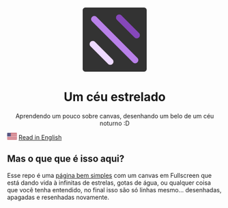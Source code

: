 <p align="center">
  <img src="./src/assets/images/starry.png" width="150" alt="Project Logo">
  <h1 align="center">Um céu estrelado</h1>
  <p align="center">Aprendendo um pouco sobre canvas, desenhando um belo de um céu noturno :D</p>
</p>

<p>
  <img src="./src/assets/images/en.png" alt="Portuguese" height="16">
  <a href="https://github.com/LaksCastro/colorful/blob/master/README.md">Read in English</a>
</p>

## Mas o que que é isso aqui?
Esse repo é uma [página bem simples](https://lakscastro.github.io/starry-sky) com um canvas em Fullscreen que está dando vida à infinitas de estrelas, gotas de água, ou qualquer coisa que você tenha entendido, no final isso são só linhas mesmo... desenhadas, apagadas e resenhadas novamente.